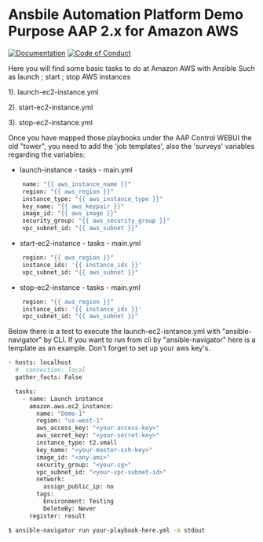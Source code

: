 # Ansbile Automation Platform Demo Purpose AAP 2.x for Amazon AWS


[![Documentation](https://readthedocs.org/projects/ansible-runner/badge/?version=stable)](https://ansible-runner.readthedocs.io/en/latest/)
[![Code of Conduct](https://img.shields.io/badge/Code%20of%20Conduct-Ansible-silver.svg)](https://docs.ansible.com/ansible/latest/community/code_of_conduct.html)


Here you will find some basic tasks to do at Amazon AWS with Ansible
Such as launch ; start ; stop AWS instances


1). launch-ec2-instance.yml

2). start-ec2-instance.yml

3).  stop-ec2-instance.yml


Once you have mapped those playbooks under the AAP Control WEBUI the old "tower", you need to add 
the 'job templates', also the 'surveys' variables regarding the variables:

- launch-instance - tasks - main.yml
```bash
    name: "{{ aws_instance_name }}"
    region: "{{ aws_region }}"
    instance_type: "{{ aws_instance_type }}"
    key_name: "{{ aws_keypair }}"
    image_id: "{{ aws_image }}"
    security_group: "{{ aws_security_group }}"
    vpc_subnet_id: "{{ aws_subnet }}"
```
- start-ec2-instance - tasks - main.yml
```bash
    region: "{{ aws_region }}"
    instance_ids: '{{ instance_ids }}'
    vpc_subnet_id: "{{ aws_subnet }}"
```
- stop-ec2-instance - tasks - main.yml
```bash
    region: "{{ aws_region }}"
    instance_ids: '{{ instance_ids }}'
    vpc_subnet_id: "{{ aws_subnet }}"
```

Below there is a test to execute the launch-ec2-isntance.yml with "ansible-navigator" by CLI.
If you want to run from cli by "ansible-navigator" here is a template as an example.
Don't forget to set up your aws key's.

```bash
- hosts: localhost
  #  connection: local
  gather_facts: False

  tasks:
    - name: Launch instance
      amazon.aws.ec2_instance:
        name: "Demo-1"
        region: "us-west-1"
        aws_access_key: "<your-access-key>"
        aws_secret_key: "<your-secret-key>"
        instance_type: t2.small
        key_name: "<your-master-ssh-key>"
        image_id: "<any-ami>"
        security_group: "<your-sg>"
        vpc_subnet_id: "<your-vpc-subnet-id>"
        network:
          assign_public_ip: no
        tags:
          Environment: Testing
          DeleteBy: Never
      register: result  
```


```bash
$ ansible-navigator run your-playbook-here.yml -m stdout
